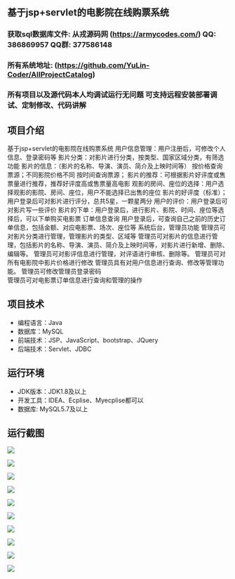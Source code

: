 ## 基于jsp+servlet的电影院在线购票系统

###  获取sql数据库文件: 从戎源码网 (https://armycodes.com/) QQ: 386869957 QQ群: 377586148
###  所有系统地址: (https://github.com/YuLin-Coder/AllProjectCatalog) 
###  所有项目以及源代码本人均调试运行无问题 可支持远程安装部署调试、定制修改、代码讲解

## 项目介绍
基于jsp+servlet的电影院在线购票系统
用户信息管理：用户注册后，可修改个人信息、登录密码等
影片分类：对影片进行分类，按类型、国家区域分类，有筛选功能
影片的信息：（影片的名称、导演、演员、简介及上映时间等）
按价格查询票源；不同影院价格不同
按时间查询票源；
影片的推荐：可根据影片好评度或售票量进行推荐，推荐好评度高或售票量高电影
观影的房间、座位的选择：用户选择观影的影院、房间、座位，用户不能选择已出售的座位
影片的好评度（标准）； 用户登录后可对影片进行评分，总共5星，一颗星两分
用户的评价：用户登录后可对影片写一些评价
影片的下单：用户登录后，进行影片、影院、时间、座位等选择后，可以下单购买电影票
订单信息查询
     用户登录后，可查询自己之前的历史订单信息，包括金额、对应电影票、场次、座位等
系统后台，管理员功能
管理员可对影片分类进行管理，管理影片的类型、区域等
管理员可对影片的信息进行管理，包括影片的名称、导演、演员、简介及上映时间等，对影片进行新增、删除、编辑等。
管理员可对影评信息进行管理，对评语进行审核、删除等。
管理员可对所有电影院中影片价格进行修改
管理员具有对用户信息进行查询、修改等管理功能。
管理员可修改管理员登录密码	
管理员可对电影票订单信息进行查询和管理的操作

## 项目技术
- 编程语言：Java
- 数据库：MySQL
- 前端技术：JSP、JavaScript、bootstrap、JQuery
- 后端技术：Servlet、JDBC

## 运行环境
- JDK版本：JDK1.8及以上
- 开发工具：IDEA、Ecplise、Myecplise都可以
- 数据库: MySQL5.7及以上

## 运行截图
![](screenshot/1.png)

![](screenshot/2.png)

![](screenshot/3.png)

![](screenshot/4.png)

![](screenshot/5.png)

![](screenshot/6.png)

![](screenshot/7.png)

![](screenshot/8.png)

![](screenshot/9.png)

![](screenshot/10.png)